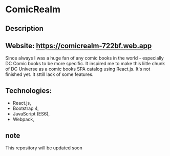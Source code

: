 # ComicRealm

## Description

## Website: https://comicrealm-722bf.web.app 

Since always I was a huge fan of any comic books in the world - especially DC Comic books to be more specific.
It inspired me to make this liitle chunk of DC Universe as a comic books SPA catalog using React.js.
It's not finished yet. It sttill lack of some features.

## Technologies:
* React.js,
* Bootstrap 4,
* JavaScript (ES6),
* Webpack,


## note
This repository will be updated soon
